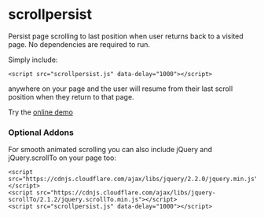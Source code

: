 scrollpersist
=============

Persist page scrolling to last position when user returns back to a visited page.
No dependencies are required to run.

Simply include:
```
<script src="scrollpersist.js" data-delay="1000"></script>
```
anywhere on your page and the user will resume from their last scroll position when they return to that page.

Try the [online demo](https://rawgit.com/simon-thorpe/scrollpersist/master/demo.html)


### Optional Addons
For smooth animated scrolling you can also include jQuery and jQuery.scrollTo on your page too:
```
<script src="https://cdnjs.cloudflare.com/ajax/libs/jquery/2.2.0/jquery.min.js"></script>
<script src="https://cdnjs.cloudflare.com/ajax/libs/jquery-scrollTo/2.1.2/jquery.scrollTo.min.js"></script>
<script src="scrollpersist.js" data-delay="1000"></script>
```
